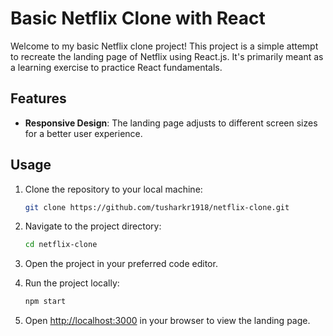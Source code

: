 
# Basic Netflix Clone with React

Welcome to my basic Netflix clone project! This project is a simple attempt to recreate the landing page of Netflix using React.js. It's primarily meant as a learning exercise to practice React fundamentals.

## Features

- **Responsive Design**: The landing page adjusts to different screen sizes for a better user experience.

## Usage

1. Clone the repository to your local machine:
   ```bash
   git clone https://github.com/tusharkr1918/netflix-clone.git
   ```

2. Navigate to the project directory:
   ```bash
   cd netflix-clone
   ```

3. Open the project in your preferred code editor.

4. Run the project locally:
   ```bash
   npm start
   ```

5. Open [http://localhost:3000](http://localhost:3000) in your browser to view the landing page.
